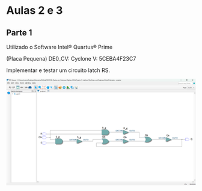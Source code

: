 # Aulas 2 e 3

## Parte 1

Utilizado o Software Intel® Quartus® Prime

(Placa Pequena) DE0_CV:
Cyclone V: 5CEBA4F23C7

Implementar e testar um circuito latch RS.

![circuito](https://github.com/MaiconChavesMarques/SSC0108-Pratica-em-Sistemas-Digitais-2024/blob/main/Aula%202%20e%203_%20Atividade%20com%20Latch%20e%20FF/Parte01/RTL.png?raw=true)
